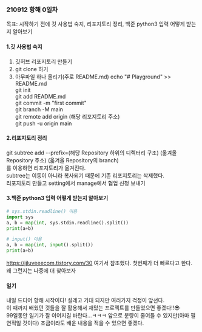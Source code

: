 ### 210912 항해 0일차
목표: 시작하기 전에 깃 사용법 숙지, 리포지토리 정리, 백준 python3 입력 어떻게 받는지 알아보기

#### 1.깃 사용법 숙지
1) 깃허브 리포지토리 만들기
2) git clone 하기
3) 아무파일 하나 올리기(주로 README.md)
echo "# Playground" >> README.md  
git init  
git add README.md  
git commit -m "first commit"  
git branch -M main  
git remote add origin (해당 리포지토리 주소)  
git push -u origin main  


#### 2.리포지토리 정리
git subtree add --prefix=(해당 Repository 하위의 디렉터리 구조) (옮겨올 Repository 주소) (옮겨올 Repository의 branch)  
를 이용하면 리포지토리가 옮겨진다.  
subtree는 이동이 아니라 복사되기 때문에 기존 리포지토리는 삭제했다.  
리포지토리 만들고 setting에서 manage에서 협업 신청 보내기  

#### 3.백준 python3 입력 어떻게 받는지 알아보기
```python
# sys.stdin.readline() 이용
import sys
a, b = map(int, sys.stdin.readline().split())
print(a+b)

# input() 이용
a, b = map(int, input().split())
print(a+b) 
```
https://jjluveeecom.tistory.com/30 여기서 참조했다. 첫번째가 더 빠르다고 한다. 왜 그런지는 나중에 더 찾아보자

#### 일기
내일 드디어 항해 시작이다! 설레고 기대 되지만 여러가지 걱정이 앞선다.  
이 때까지 배웠던 것들을 잘 활용해서 재밌는 프로젝트를 만들었으면 좋겠다!!😎  
99일동안 일기가 잘 이어지길 바란다...ㅋㅋㅋ 앞으로 분량이 줄어들 수 있지만(아마 필연적일 것이다) 조금이라도 배운 내용을 적을 수 있으면 좋겠다.